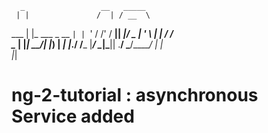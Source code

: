       _                 __   _____ 
     | |               /  | / __  \
 ___ | |_  ___  _ __   `| | `' / /'
/ __|| __|/ _ \| '_ \   | |   / /  
\__ \| |_|  __/| |_) | _| |_./ /___
|___/ \__|\___|| .__/  \___/\_____/
               | |                 
               |_|   


# ng-2-tutorial : asynchronous Service added
